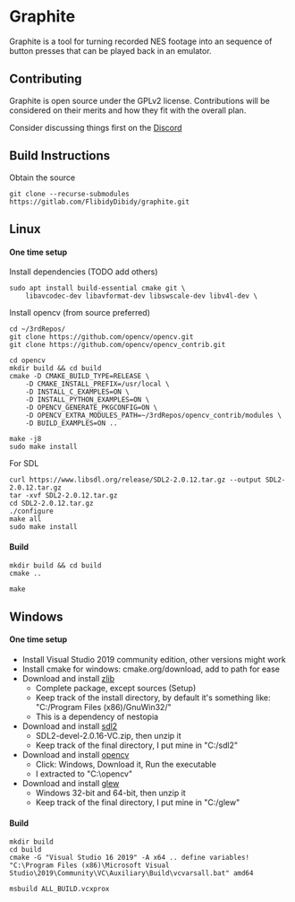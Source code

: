 Graphite
========

Graphite is a tool for turning recorded NES footage into an sequence of button
presses that can be played back in an emulator. 

Contributing
------------
Graphite is open source under the GPLv2 license. Contributions will be
considered on their merits and how they fit with the overall plan.

Consider discussing things first on the [Discord](https://discord.gg/kpYYyw8B5P)

Build Instructions
------------------

Obtain the source

```
git clone --recurse-submodules https://gitlab.com/FlibidyDibidy/graphite.git
```

Linux
-----
#### One time setup
Install dependencies (TODO add others)
```
sudo apt install build-essential cmake git \
    libavcodec-dev libavformat-dev libswscale-dev libv4l-dev \
```


Install opencv (from source preferred)
```
cd ~/3rdRepos/
git clone https://github.com/opencv/opencv.git
git clone https://github.com/opencv/opencv_contrib.git

cd opencv
mkdir build && cd build
cmake -D CMAKE_BUILD_TYPE=RELEASE \
    -D CMAKE_INSTALL_PREFIX=/usr/local \
    -D INSTALL_C_EXAMPLES=ON \
    -D INSTALL_PYTHON_EXAMPLES=ON \
    -D OPENCV_GENERATE_PKGCONFIG=ON \
    -D OPENCV_EXTRA_MODULES_PATH=~/3rdRepos/opencv_contrib/modules \
    -D BUILD_EXAMPLES=ON ..

make -j8
sudo make install
```

For SDL
```
curl https://www.libsdl.org/release/SDL2-2.0.12.tar.gz --output SDL2-2.0.12.tar.gz
tar -xvf SDL2-2.0.12.tar.gz
cd SDL2-2.0.12.tar.gz
./configure
make all
sudo make install
```

#### Build
```
mkdir build && cd build
cmake ..
```

```
make
```

Windows
-------
#### One time setup
- Install Visual Studio 2019 community edition, other versions might work
- Install cmake for windows: cmake.org/download, add to path for ease
- Download and install [zlib](http://gnuwin32.sourceforge.net/packages/zlib.htm)
    - Complete package, except sources (Setup)
    - Keep track of the install directory, by default it's something like: "C:/Program Files (x86)/GnuWin32/"
    - This is a dependency of nestopia
- Download and install [sdl2](https://www.libsdl.org/download-2.0.php)
    - SDL2-devel-2.0.16-VC.zip, then unzip it
    - Keep track of the final directory, I put mine in "C:/sdl2"
- Download and install [opencv](https://opencv.org/releases/)
    - Click: Windows, Download it, Run the executable
    - I extracted to "C:\opencv"
- Download and install [glew](http://glew.sourceforge.net/index.html)
    - Windows 32-bit and 64-bit, then unzip it
    - Keep track of the final directory, I put mine in "C:/glew"

#### Build
```
mkdir build
cd build
cmake -G "Visual Studio 16 2019" -A x64 .. define variables!
"C:\Program Files (x86)\Microsoft Visual Studio\2019\Community\VC\Auxiliary\Build\vcvarsall.bat" amd64
```


```
msbuild ALL_BUILD.vcxprox
```




